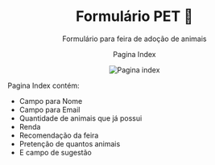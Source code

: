 

<h1 align="center">Formulário PET 🐾</h1>


<p align="center">Formulário para feira de adoção de animais </p>

<p align="center">Pagina Index </p>

<div align="center">

![Pagina index](https://media.giphy.com/media/v1.Y2lkPTc5MGI3NjExYzc3MDIyODEzODkxMGVjNDczOGFkMjdmODc5ZWVkMWI5YWZmNmM3NCZlcD12MV9pbnRlcm5hbF9naWZzX2dpZklkJmN0PWc/v3j2A3cYijdy7BAgYj/giphy.gif)

</div>

Pagina Index contém:

- Campo para Nome
- Campo para Email
- Quantidade de animais que já possui
- Renda
- Recomendação da feira 
- Pretenção de quantos animais
- E campo de sugestão

